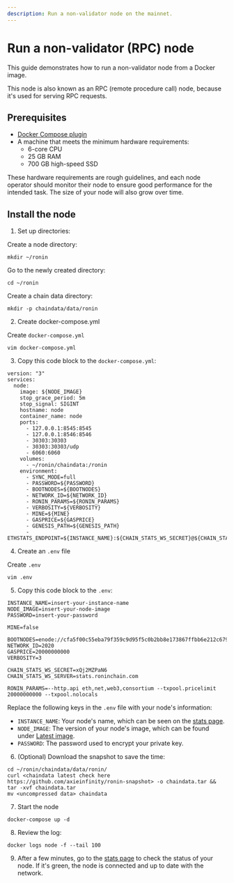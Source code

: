 ```yaml
---
description: Run a non-validator node on the mainnet.
---
```


# Run a non-validator (RPC) node
This guide demonstrates how to run a non-validator node from a Docker image. 

This node is also known as an RPC (remote procedure call) node, because it's used for serving RPC requests.

## Prerequisites
* [Docker Compose plugin](https://docs.docker.com/compose/install/)
* A machine that meets the minimum hardware requirements:
  * 6-core CPU
  * 25 GB RAM
  * 700 GB high-speed SSD

These hardware requirements are rough guidelines, and each node operator
should monitor their node to ensure good performance for the intended task.
The size of your node will also grow over time.

## Install the node
1. Set up directories:

Create a node directory:

```
mkdir ~/ronin
```

Go to the newly created directory:

```
cd ~/ronin
```

Create a chain data directory:

```
mkdir -p chaindata/data/ronin
```

2. Create docker-compose.yml

Create `docker-compose.yml` 

```
vim docker-compose.yml
```

3. Copy this code block to the `docker-compose.yml`:

```
version: "3"
services:
  node:
    image: ${NODE_IMAGE}
    stop_grace_period: 5m
    stop_signal: SIGINT
    hostname: node
    container_name: node
    ports:
      - 127.0.0.1:8545:8545
      - 127.0.0.1:8546:8546
      - 30303:30303
      - 30303:30303/udp
      - 6060:6060
    volumes:
      - ~/ronin/chaindata:/ronin
    environment:
      - SYNC_MODE=full
      - PASSWORD=${PASSWORD}
      - BOOTNODES=${BOOTNODES}
      - NETWORK_ID=${NETWORK_ID}
      - RONIN_PARAMS=${RONIN_PARAMS}
      - VERBOSITY=${VERBOSITY}
      - MINE=${MINE}
      - GASPRICE=${GASPRICE}
      - GENESIS_PATH=${GENESIS_PATH}
      - ETHSTATS_ENDPOINT=${INSTANCE_NAME}:${CHAIN_STATS_WS_SECRET}@${CHAIN_STATS_WS_SERVER}:443
```

4. Create an `.env` file

Create `.env`
```
vim .env
```

5. Copy this code block to the `.env`: 

```
INSTANCE_NAME=insert-your-instance-name
NODE_IMAGE=insert-your-node-image
PASSWORD=insert-your-password

MINE=false

BOOTNODES=enode://cfa5f00c55eba79f359c9d95f5c0b2bb8e173867ffbb6e212c6799a52918502519e56650970e34caf1cd17418d4da46c3243588578886c3b4f8c42d1934bf108@104.198.242.88:30303,enode://f500391c41906a1dae249df084a3d1659fe602db671730b2778316114a5f7df44a0c6864a8dfffdc380fc81c6965dd911338e0e2591eb78a506857015d166250@34.135.18.26:30303,enode://fc7b8ceafe16e6f79ab2da3e73d0a3163d0c28efe0778863102f8f27758986fe28c1540a9a0bbdff29ab93ad1c5803462efe6c98165bbb404d9d099a55f1d2c9@130.211.208.201:30303
NETWORK_ID=2020
GASPRICE=20000000000
VERBOSITY=3

CHAIN_STATS_WS_SECRET=xQj2MZPaN6
CHAIN_STATS_WS_SERVER=stats.roninchain.com

RONIN_PARAMS=--http.api eth,net,web3,consortium --txpool.pricelimit 20000000000 --txpool.nolocals
```

Replace the following keys in the `.env` file with your node's information:
* `INSTANCE_NAME`: Your node's name, which can be seen on the [stats page](https://stats.roninchain.com/).
* `NODE_IMAGE`: The version of your node's image, which can be found under [Latest image](/docs/node-operators/upgrade#latest-image).
* `PASSWORD`: The password used to encrypt your private key.

6. (Optional) Download the snapshot to save the time:

```
cd ~/ronin/chaindata/data/ronin/
curl <chaindata latest check here https://github.com/axieinfinity/ronin-snapshot> -o chaindata.tar && tar -xvf chaindata.tar
mv <uncompressed data> chaindata
```

7. Start the node

```
docker-compose up -d
```

8. Review the log:

```
docker logs node -f --tail 100
```

9. After a few minutes, go to the [stats page](https://stats.roninchain.com/) to check the status of your node. If it's green, the node is connected and up to date with the network.
